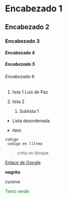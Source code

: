 # Encabezado 1
## Encabezado 2
### Encabezado 3
#### Encabezado 4
##### Encabezado 5
###### Encabezado 6

1. lista 1
    Luis de Paz
    
2. lista 2
    1. Sublista 1

* Lista desordenada

+ item

`codigo`  
`` codigo en lilnea``

> cinta en bloque

[Enlace de Google](https://www.google.es/)

**negrita**

_cursiva_

<span style="color:green">Texto verde</span>
